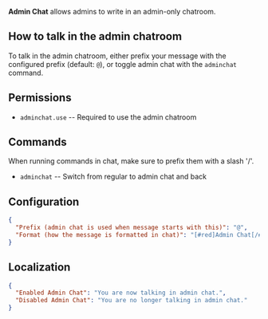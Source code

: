 **Admin Chat** allows admins to write in an admin-only chatroom.

## How to talk in the admin chatroom

To talk in the admin chatroom, either prefix your message with the configured prefix (default: `@`),
or toggle admin chat with the `adminchat` command.

## Permissions

- `adminchat.use` -- Required to use the admin chatroom

## Commands

When running commands in chat, make sure to prefix them with a slash '/'.

- `adminchat` -- Switch from regular to admin chat and back

## Configuration

```json
{
  "Prefix (admin chat is used when message starts with this)": "@",
  "Format (how the message is formatted in chat)": "[#red]Admin Chat[/#] [#grey]{name}[/#]: {message}"
}
```

## Localization

```json
{
  "Enabled Admin Chat": "You are now talking in admin chat.",
  "Disabled Admin Chat": "You are no longer talking in admin chat."
}
```